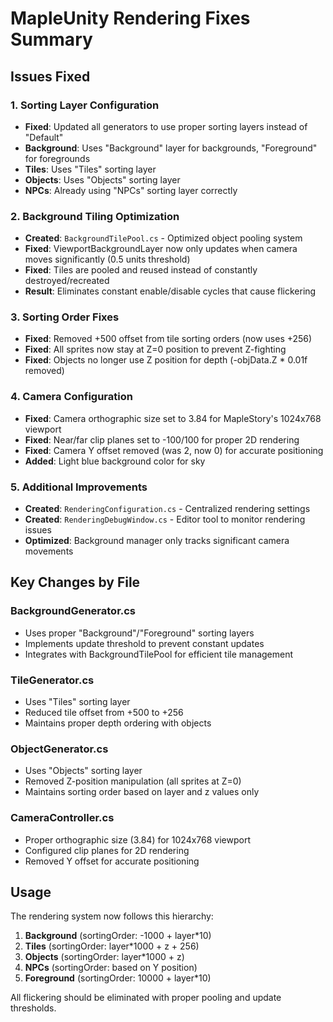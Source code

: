 # MapleUnity Rendering Fixes Summary

## Issues Fixed

### 1. Sorting Layer Configuration
- **Fixed**: Updated all generators to use proper sorting layers instead of "Default"
- **Background**: Uses "Background" layer for backgrounds, "Foreground" for foregrounds
- **Tiles**: Uses "Tiles" sorting layer
- **Objects**: Uses "Objects" sorting layer
- **NPCs**: Already using "NPCs" sorting layer correctly

### 2. Background Tiling Optimization
- **Created**: `BackgroundTilePool.cs` - Optimized object pooling system
- **Fixed**: ViewportBackgroundLayer now only updates when camera moves significantly (0.5 units threshold)
- **Fixed**: Tiles are pooled and reused instead of constantly destroyed/recreated
- **Result**: Eliminates constant enable/disable cycles that cause flickering

### 3. Sorting Order Fixes
- **Fixed**: Removed +500 offset from tile sorting orders (now uses +256)
- **Fixed**: All sprites now stay at Z=0 position to prevent Z-fighting
- **Fixed**: Objects no longer use Z position for depth (-objData.Z * 0.01f removed)

### 4. Camera Configuration
- **Fixed**: Camera orthographic size set to 3.84 for MapleStory's 1024x768 viewport
- **Fixed**: Near/far clip planes set to -100/100 for proper 2D rendering
- **Fixed**: Camera Y offset removed (was 2, now 0) for accurate positioning
- **Added**: Light blue background color for sky

### 5. Additional Improvements
- **Created**: `RenderingConfiguration.cs` - Centralized rendering settings
- **Created**: `RenderingDebugWindow.cs` - Editor tool to monitor rendering issues
- **Optimized**: Background manager only tracks significant camera movements

## Key Changes by File

### BackgroundGenerator.cs
- Uses proper "Background"/"Foreground" sorting layers
- Implements update threshold to prevent constant updates
- Integrates with BackgroundTilePool for efficient tile management

### TileGenerator.cs
- Uses "Tiles" sorting layer
- Reduced tile offset from +500 to +256
- Maintains proper depth ordering with objects

### ObjectGenerator.cs
- Uses "Objects" sorting layer
- Removed Z-position manipulation (all sprites at Z=0)
- Maintains sorting order based on layer and z values only

### CameraController.cs
- Proper orthographic size (3.84) for 1024x768 viewport
- Configured clip planes for 2D rendering
- Removed Y offset for accurate positioning

## Usage

The rendering system now follows this hierarchy:
1. **Background** (sortingOrder: -1000 + layer*10)
2. **Tiles** (sortingOrder: layer*1000 + z + 256)
3. **Objects** (sortingOrder: layer*1000 + z)
4. **NPCs** (sortingOrder: based on Y position)
5. **Foreground** (sortingOrder: 10000 + layer*10)

All flickering should be eliminated with proper pooling and update thresholds.